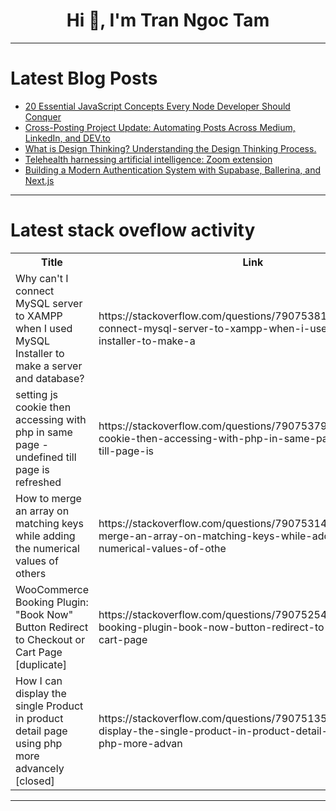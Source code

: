 <h1 align="center">Hi 👋, I'm Tran Ngoc Tam</h1>

---

# Latest Blog Posts 
<!-- BLOG-POST-LIST:START -->
- [20 Essential JavaScript Concepts Every Node Developer Should Conquer](https://dev.to/usman_awan_c30bc1fdb70636/20-essential-javascript-concepts-every-node-developer-should-conquer-2eig)
- [Cross-Posting Project Update: Automating Posts Across Medium, LinkedIn, and DEV.to](https://dev.to/jesse_chong_3bcc276c4f950/cross-posting-project-update-automating-posts-across-medium-linkedin-and-devto-29n1)
- [What is Design Thinking? Understanding the Design Thinking Process.](https://dev.to/kalak_khadayat/what-is-design-thinking-understanding-the-design-thinking-process-mh4)
- [Telehealth harnessing artificial intelligence: Zoom extension](https://dev.to/abtosoftware/telehealth-harnessing-artificial-intelligence-zoom-extension-1cd3)
- [Building a Modern Authentication System with Supabase, Ballerina, and Next.js](https://dev.to/kavishka_dinajara_88/building-a-modern-authentication-system-with-supabase-ballerina-and-nextjs-1i18)
<!-- BLOG-POST-LIST:END -->

---

# Latest stack oveflow activity
<table>
  <tr><th>Title</th><th>Link</th></tr>
  <!-- STACKOVERFLOW:START --><tr><td>Why can&#39;t I connect MySQL server to XAMPP when I used MySQL Installer to make a server and database?</td><td>https://stackoverflow.com/questions/79075381/why-cant-i-connect-mysql-server-to-xampp-when-i-used-mysql-installer-to-make-a</td></tr><tr><td>setting js cookie then accessing with php in same page - undefined till page is refreshed</td><td>https://stackoverflow.com/questions/79075379/setting-js-cookie-then-accessing-with-php-in-same-page-undefined-till-page-is</td></tr><tr><td>How to merge an array on matching keys while adding the numerical values of others</td><td>https://stackoverflow.com/questions/79075314/how-to-merge-an-array-on-matching-keys-while-adding-the-numerical-values-of-othe</td></tr><tr><td>WooCommerce Booking Plugin: &quot;Book Now&quot; Button Redirect to Checkout or Cart Page [duplicate]</td><td>https://stackoverflow.com/questions/79075254/woocommerce-booking-plugin-book-now-button-redirect-to-checkout-or-cart-page</td></tr><tr><td>How I can display the single Product in product detail page using php more advancely [closed]</td><td>https://stackoverflow.com/questions/79075135/how-i-can-display-the-single-product-in-product-detail-page-using-php-more-advan</td></tr><!-- STACKOVERFLOW:END -->
</table>

---


